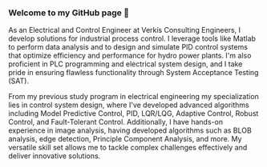 ### Welcome to my GitHub page 👋

As an Electrical and Control Engineer at Verkís Consulting Engineers, I develop solutions for industrial process control. I leverage tools like Matlab to perform data analysis and to design and simulate PID control systems that optimize efficiency and performance for hydro power plants. I'm also proficient in PLC programming and electrical system design, and I take pride in ensuring flawless functionality through System Acceptance Testing (SAT).

From my previous study program in electrical engineering my specialization lies in control system design, where I've developed advanced algorithms including Model Predictive Control, PID, LQR/LQG, Adaptive Control, Robust Control, and Fault-Tolerant Control.
Additionally, I have hands-on experience in image analysis, having developed algorithms such as BLOB analysis, edge detection, Principle Component Analysis, and more. My versatile skill set allows me to tackle complex challenges effectively and deliver innovative solutions.


<!--
**gretarmark/gretarmark** is a ✨ _special_ ✨ repository because its `README.md` (this file) appears on your GitHub profile.

Here are some ideas to get you started:

- 🔭 I’m currently working on ...
- 🌱 I’m currently learning ...
- 👯 I’m looking to collaborate on ...
- 🤔 I’m looking for help with ...
- 💬 Ask me about ...
- 📫 How to reach me: ...
- 😄 Pronouns: ...
- ⚡ Fun fact: ...
-->


